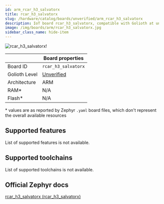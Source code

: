 ```yaml
---
id: arm_rcar_h3_salvatorx
title: rcar_h3_salvatorx
slug: /hardware/catalog/boards/unverified/arm_rcar_h3_salvatorx
description: IoT board rcar_h3_salvatorx, compatible with Golioth at unverified level.
image: /img/boards/arm/rcar_h3_salvatorx.jpg
sidebar_class_name: hide-item
---
```


[//]: # (This is an auto-generated file, do not edit! Changes to it will be lost upon re-generation)

![rcar_h3_salvatorx!](/img/boards/arm/rcar_h3_salvatorx.jpg "rcar_h3_salvatorx")

|                | Board properties     |
| -------------  | -------------------- |
| Board ID       | `rcar_h3_salvatorx` |
| Golioth Level  | [Unverified](/hardware#unverified-boards) |
| Architecture   | ARM |
| RAM*           | N/A |
| Flash*         | N/A |

\* values are as reported by Zephyr `.yaml` board files, which don't represent the overall available resources



## Supported features

List of supported features is not available.

## Supported toolchains

List of supported toolchains is not available.

## Official Zephyr docs

[rcar_h3_salvatorx (rcar_h3_salvatorx)](https://docs.zephyrproject.org/latest/boards/arm/rcar_h3_salvatorx/doc/index.html)
